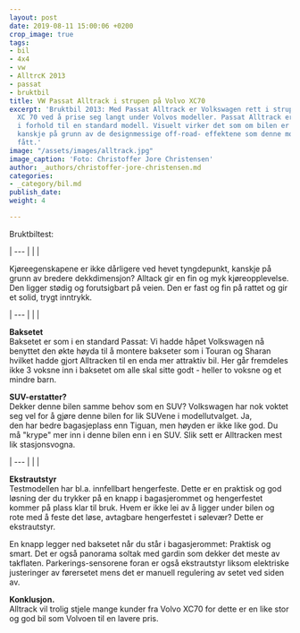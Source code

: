 ```yaml
---
layout: post
date: 2019-08-11 15:00:06 +0200
crop_image: true
tags:
- bil
- 4x4
- vw
- AlltrcK 2013
- passat
- bruktbil
title: VW Passat Alltrack i strupen på Volvo XC70
excerpt: 'Bruktbil 2013: Med Passat Alltrack er Volkswagen rett i strupen på Volvo
  XC 70 ved å prise seg langt under Volvos modeller. Passat Alltrack er hevet 3 cm
  i forhold til en standard modell. Visuelt virker det som om bilen er hevet mer -
  kanskje på grunn av de designmessige off-road- effektene som denne modellen har
  fått.'
image: "/assets/images/alltrack.jpg"
image_caption: 'Foto: Christoffer Jore Christensen'
author: _authors/christoffer-jore-christensen.md
categories:
- _category/bil.md
publish_date: 
weight: 4

---
```

Bruktbiltest: 

| --- |
|  |

Kjøreegenskapene er ikke dårligere ved hevet tyngdepunkt, kanskje på grunn av bredere dekkdimensjon? Alltack gir en fin og myk kjøreopplevelse. Den ligger stødig og forutsigbart på veien. Den er fast og fin på rattet og gir et solid, trygt inntrykk.

| --- |
|  |

**Baksetet**  
Baksetet er som i en standard Passat: Vi hadde håpet Volkswagen nå benyttet den økte høyda til å montere bakseter som i Touran og Sharan hvilket hadde gjort Alltracken til en enda mer attraktiv bil. Her går fremdeles ikke 3 voksne inn i baksetet om alle skal sitte godt - heller to voksne og et mindre barn.

**SUV-erstatter?**  
Dekker denne bilen samme behov som en SUV? Volkswagen har nok voktet seg vel for å gjøre denne bilen for lik SUVene i modellutvalget. Ja,   
den har bedre bagasjeplass enn Tiguan, men høyden er ikke like god. Du må "krype" mer inn i denne bilen enn i en SUV. Slik sett er Alltracken mest lik stasjonsvogna.

| --- |
|  |

**Ekstrautstyr**  
Testmodellen har bl.a. innfellbart hengerfeste. Dette er en praktisk og god løsning der du trykker på en knapp i bagasjerommet og hengerfestet kommer på plass klar til bruk. Hvem er ikke lei av å ligger under bilen og rote med å feste det løse, avtagbare hengerfestet i sølevær? Dette er ekstrautstyr.

En knapp legger ned baksetet når du står i bagasjerommet: Praktisk og smart. Det er også panorama soltak med gardin som dekker det meste av takflaten. Parkerings-sensorene foran er også ekstrautstyr liksom elektriske justeringer av førersetet mens det er manuell regulering av setet ved siden av.

**Konklusjon.**  
Alltrack vil trolig stjele mange kunder fra Volvo XC70 for dette er en like stor og god bil som Volvoen til en lavere pris.